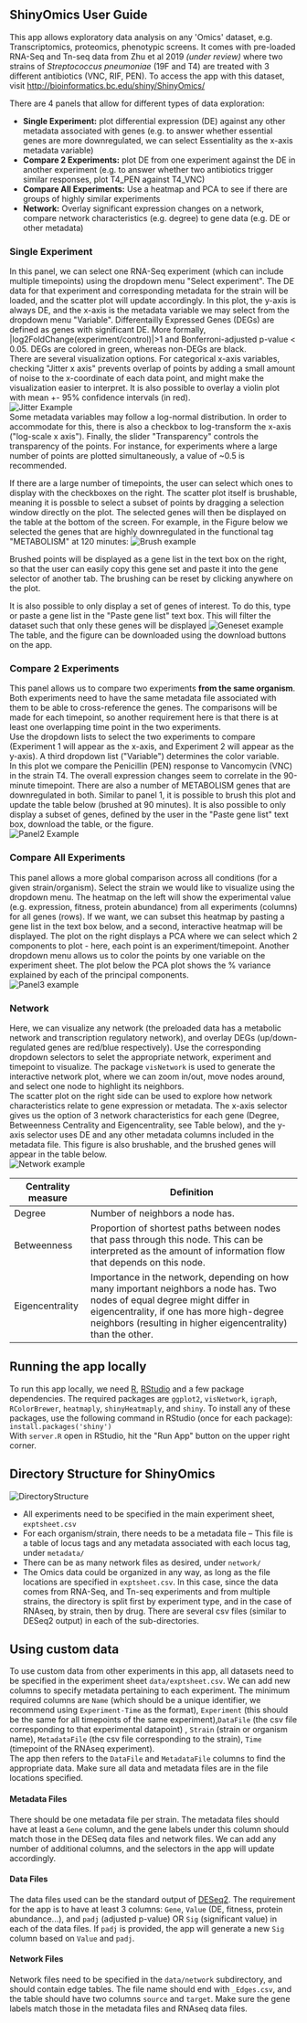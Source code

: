 ShinyOmics User Guide
-----------------------------------------

This app allows exploratory data analysis on any 'Omics' dataset, e.g. Transcriptomics, proteomics, phenotypic screens. It comes with pre-loaded RNA-Seq and Tn-seq data from Zhu et al 2019 *(under review)* where two strains of *Streptococcus pneumoniae* (19F and T4) are treated with 3 different antibiotics (VNC, RIF, PEN).  To access the app with this dataset, visit http://bioinformatics.bc.edu/shiny/ShinyOmics/

There are 4 panels that allow for different types of data exploration: 
* **Single Experiment:** plot differential expression (DE) against any other metadata associated with genes (e.g. to answer whether essential genes are more downregulated, we can select Essentiality as the x-axis metadata variable)
* **Compare 2 Experiments:** plot DE from one experiment against the DE in another experiment (e.g. to answer whether two antibiotics trigger similar responses, plot T4_PEN against T4_VNC)
* **Compare All Experiments:** Use a heatmap and PCA to see if there are groups of highly similar experiments 
* **Network:** Overlay significant expression changes on a network, compare network characteristics (e.g. degree) to gene data (e.g. DE or other metadata)

### Single Experiment
In this panel, we can select one RNA-Seq experiment (which can include multiple timepoints) using the dropdown menu "Select experiment". The DE data for that experiment and corresponding metadata for the strain will be loaded, and the scatter plot will update accordingly. In this plot, the y-axis is always DE, and the x-axis is the metadata variable we may select from the dropdown menu "Variable". Differentailly Expressed Genes (DEGs) are defined as genes with significant DE. More formally, |log2FoldChange(experiment/control)|>1 and Bonferroni-adjusted p-value < 0.05. DEGs are colored in green, whereas non-DEGs are black.     
There are several visualization options. For categorical x-axis variables, checking "Jitter x axis" prevents overlap of points by adding a small amount of noise to the x-coordinate of each data point, and might make the visualization easier to interpret. It is also possible to overlay a violin plot with mean +- 95% confidence intervals (in red).   
![Jitter Example](https://contattafiles.s3.us-west-1.amazonaws.com/tnt8877/qK2wZmkn9549tMt/Pasted%20Image%3A%20Apr%204%2C%202019%20-%2011%3A58%3A36am)    
Some metadata variables may follow a log-normal distribution. In order to accommodate for this, there is also a checkbox to log-transform the x-axis ("log-scale x axis"). Finally, the slider "Transparency" controls the transparency of the points. For instance, for experiments where a large number of points are plotted simultaneously, a value of ~0.5 is recommended.     
    
If there are a large number of timepoints, the user can select which ones to display with the checkboxes on the right. The scatter plot itself is brushable, meaning it is possble to select a subset of points by dragging a selection window directly on the plot. The selected genes will then be displayed on the table at the bottom of the screen. For example, in the Figure below we selected the genes that are highly downregulated in the functional tag "METABOLISM" at 120 minutes: 
![Brush example](https://contattafiles.s3.us-west-1.amazonaws.com/tnt8877/fCmYqhbpAOOn0od/Pasted%20Image%3A%20Sep%2030%2C%202019%20-%205%3A02%3A16pm)    
    
Brushed points will be displayed as a gene list in the text box on the right, so that the user can easily copy this gene set and paste it into the gene selector of another tab. The brushing can be reset by clicking anywhere on the plot.     
	
It is also possible to only display a set of genes of interest. To do this, type or paste a gene list in the "Paste gene list" text box. This will filter the dataset such that only these genes will be displayed
![Geneset example](https://contattafiles.s3.us-west-1.amazonaws.com/tnt8877/mY8tM6FscT6ZGw0/Pasted%20Image%3A%20Sep%2030%2C%202019%20-%205%3A10%3A43pm)    
The table, and the figure can be downloaded using the download buttons on the app.     

### Compare 2 Experiments
This panel allows us to compare two experiments **from the same organism**. Both experiments need to have the same metadata file associated with them to be able to cross-reference the genes. The comparisons will be made for each timepoint, so another requirement here is that there is at least one overlapping time point in the two experiments.    
Use the dropdown lists to select the two experiments to compare (Experiment 1 will appear as the x-axis, and Experiment 2 will appear as the y-axis). A third dropdown list ("Variable") determines the color variable.     
In this plot we compare the Penicillin (PEN) response to Vancomycin (VNC) in the strain T4. The overall expression changes seem to correlate in the 90-minute timepoint. There are also a number of METABOLISM genes that are downregulated in both. Similar to panel 1, it is possible to brush this plot and update the table below (brushed at 90 minutes). It is also possible to only display a subset of genes, defined by the user in the "Paste gene list" text box, download the table, or the figure.       
![Panel2 Example](https://contattafiles.s3.us-west-1.amazonaws.com/tnt8877/BW1TvkeEZBewNlX/Pasted%20Image%3A%20Sep%2030%2C%202019%20-%205%3A15%3A56pm)

### Compare All Experiments
This panel allows a more global comparison across all conditions (for a given strain/organism). Select the strain we would like to visualize using the dropdown menu. The heatmap on the left will show the experimental value (e.g. expression, fitness, protein abundance) from all experiments (columns) for all genes (rows). If we want, we can subset this heatmap by pasting a gene list in the text box below, and a second, interactive heatmap will be displayed. The plot on the right displays a PCA where we can select which 2 components to plot - here, each point is an experiment/timepoint. Another dropdown menu allows us to color the points by one variable on the experiment sheet. The plot below the PCA plot shows the % variance explained by each of the principal components.     
![Panel3 example](https://contattafiles.s3.us-west-1.amazonaws.com/tnt8877/3agNbO0czFDuJDW/Pasted%20Image%3A%20Sep%2030%2C%202019%20-%205%3A27%3A30pm)

### Network
Here, we can visualize any network (the preloaded data has a metabolic network and transcription regulatory network), and overlay DEGs (up/down-regulated genes are red/blue respectively). Use the corresponding dropdown selectors to selet the appropriate network, experiment and timepoint to visualize. The package ```visNetwork``` is used to generate the interactive network plot, where we can zoom in/out, move nodes around, and select one node to highlight its neighbors.     
The scatter plot on the right side can be used to explore how network characteristics relate to gene expression or metadata. The x-axis selector gives us the option of 3 network characteristics for each gene (Degree, Betweenness Centrality and Eigencentrality, see Table below), and the y-axis selector uses DE and any other metadata columns included in the metadata file. This figure is also brushable, and the brushed genes will appear in the table below.      
![Network example](https://contattafiles.s3.us-west-1.amazonaws.com/tnt8877/JpbFYJ7CW4TNMKN/Pasted%20Image%3A%20May%207%2C%202019%20-%2012%3A28%3A30pm)   
    
| Centrality measure | Definition                                                                                                                                                                                                                               |
|--------------------|------------------------------------------------------------------------------------------------------------------------------------------------------------------------------------------------------------------------------------------|
| Degree             | Number of neighbors a node has.                                                                                                                                                                                                           |
| Betweenness        | Proportion of shortest paths between nodes that pass through this node. This can be interpreted as the amount of information flow that depends on this node.                                                                             |
| Eigencentrality    | Importance in the network, depending on how many important neighbors a node has. Two nodes of equal degree might differ in eigencentrality, if one has more high-degree neighbors (resulting in higher eigencentrality) than the other.  |


## Running the app locally
To run this app locally, we need [R](https://www.r-project.org/), [RStudio](https://www.rstudio.com/products/rstudio/download/) and a few package dependencies. The required packages are ```ggplot2```, ```visNetwork```, ```igraph```, ```RColorBrewer```, ```heatmaply```, ```shinyHeatmaply```, and ```shiny```. To install any of these packages, use the following command in RStudio (once for each package):    
```install.packages('shiny')```    
With ```server.R``` open in RStudio, hit the "Run App" button on the upper right corner.     
    
## Directory Structure for ShinyOmics
![DirectoryStructure](https://contattafiles.s3.us-west-1.amazonaws.com/tnt8877/IROiFFeZQym980F/Pasted%20Image%3A%20May%209%2C%202019%20-%202%3A56%3A56pm)    
* All experiments need to be specified in the main experiment sheet, ```exptsheet.csv``` 
* For each organism/strain, there needs to be a metadata file – This file is a table of locus tags and any metadata associated with each locus tag, under ```metadata/```
* There can be as many network files as desired, under ```network/```
* The Omics data could be organized in any way, as long as the file locations are specified in ```exptsheet.csv```. In this case, since the data comes from RNA-Seq, and Tn-seq experiments and from multiple strains, the directory is split first by experiment type, and in the case of RNAseq,  by strain, then by drug. There are several csv files (similar to DESeq2 output) in each of the sub-directories. 


## Using custom data
To use custom data from other experiments in this app, all datasets need to be specified in the experiment sheet ```data/exptsheet.csv```. We can add new columns to specify metadata pertaining to each experiment. The minimum required columns are ```Name``` (which should be a unique identifier, we recommend using ```Experiment-Time``` as the format), ```Experiment``` (this should be the same for all timepoints of the same experiment),```DataFile``` (the csv file corresponding to that experimental datapoint) , ```Strain``` (strain or organism name), ```MetadataFile``` (the csv file corresponding to the strain), ```Time``` (timepoint of the RNAseq experiment).     
The app then refers to the ```DataFile``` and ```MetadataFile``` columns to find the appropriate data. Make sure all data and metadata files are in the file locations specified.     
#### Metadata Files
There should be one metadata file per strain. The metadata files should have at least a ```Gene``` column, and the gene labels under this column should match those in the DESeq data files and network files. We can add any number of additional columns, and the selectors in the app will update accordingly.     
#### Data Files
The data files used can be the standard output of [DESeq2](https://bioconductor.org/packages/release/bioc/html/DESeq2.html). The requirement for the app is to have at least 3 columns: ```Gene```, ```Value``` (DE, fitness, protein abundance...), and ```padj``` (adjusted p-value) OR ```Sig``` (significant value) in each of the data files. If ```padj``` is provided, the app will generate a new ```Sig``` column based on ```Value``` and ```padj```.      
#### Network Files
Network files need to be specified in the ```data/network``` subdirectory, and should contain edge tables. The file name should end with ```_Edges.csv```, and the table should have two columns ```source``` and ```target```. Make sure the gene labels match those in the metadata files and RNAseq data files.     
